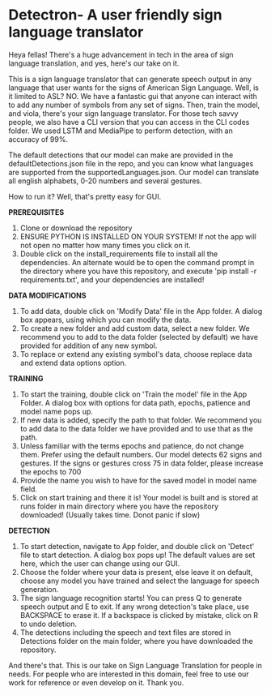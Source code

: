 # Detectron- A user friendly sign language translator

Heya fellas! 
There's a huge advancement in tech in the area of sign language translation, and yes, here's our take on it. 

This is a sign language translator that can generate speech output in any language that user wants for the signs of American Sign Language. Well, is it limited to ASL? NO. We have a fantastic gui that anyone can interact with to add any number of symbols from any set of signs. Then, train the model, and viola, there's your sign language translator.
For those tech savvy people, we also have a CLI version that you can access in the CLI codes folder. We used LSTM and MediaPipe to perform detection, with an accuracy of 99%.

The default detections that our model can make are provided in the defaultDetections.json file in the repo, and you can know what languages are supported from the supportedLanguages.json.
Our model can translate all english alphabets, 0-20 numbers and several gestures.

How to run it? Well, that's pretty easy for GUI.

  **PREREQUISITES**
1. Clone or download the repository
2. ENSURE PYTHON IS INSTALLED ON YOUR SYSTEM! If not the app will not open no matter how many times you click on it.
3. Double click on the install_requirements file to install all the dependencies. An alternate would be to open the command prompt in the directory where you have this repository, and execute 'pip install -r requirements.txt', and your dependencies are installed!
   
  **DATA MODIFICATIONS**
1.  To add data, double click on 'Modify Data' file in the App folder. A dialog box appears, using which you can modify the data.
2.  To create a new folder and add custom data, select a new folder. We recommend you to add to the data folder (selected by default) we have provided for addition of any new symbol.
3.  To replace or extend any existing symbol's data, choose replace data and extend data options option.

  **TRAINING**
1. To start the training, double click on 'Train the model' file in the App Folder. A dialog box with options for data path, epochs, patience and model name pops up.
2. If new data is added, specify the path to that folder. We recommend you to add data to the data folder we have provided and to use that as the path.
3. Unless familiar with the terms epochs and patience, do not change them. Prefer using the default numbers. Our model detects 62 signs and gestures. If the signs or gestures cross 75 in data folder, please increase the epochs to 700
4. Provide the name you wish to have for the saved model in model name field.
5. Click on start training and there it is! Your model is built and is stored at runs folder in main directory where you have the repository downloaded! (Usually takes time. Donot panic if slow)
    

  **DETECTION** 
1. To start detection, navigate to App folder, and double click on 'Detect' file to start detection. A dialog box pops up! The default values are set here, which the user can change using our GUI.
2. Choose the folder where your data is present, else leave it on default, choose any model you have trained and select the language for speech generation.
3. The sign language recognition starts! You can press Q to generate speech output and E to exit. If any wrong detection's take place, use BACKSPACE to erase it. If a backspace is clicked by mistake, click on R to undo deletion.
4. The detections including the speech and text files are stored in Detections folder on the main folder, where you have downloaded the repository.

And there's that. This is our take on Sign Language Translation for people in needs. For people who are interested in this domain, feel free to use our work for reference or even develop on it. Thank you.
